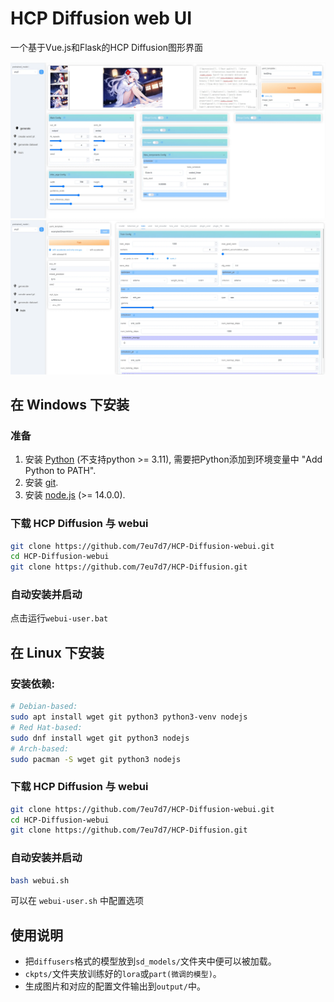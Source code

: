 # HCP Diffusion web UI

一个基于Vue.js和Flask的HCP Diffusion图形界面

![](./imgs/infer.webp)
![](./imgs/train.webp)

## 在 Windows 下安装

### 准备
1. 安装 [Python](https://www.python.org/downloads/) (不支持python >= 3.11), 需要把Python添加到环境变量中 "Add Python to PATH".
2. 安装 [git](https://git-scm.com/download/win).
3. 安装 [node.js](https://nodejs.org/en/download) (>= 14.0.0).

### 下载 HCP Diffusion 与 webui
```bash
git clone https://github.com/7eu7d7/HCP-Diffusion-webui.git
cd HCP-Diffusion-webui
git clone https://github.com/7eu7d7/HCP-Diffusion.git
```

### 自动安装并启动
点击运行`webui-user.bat`


## 在 Linux 下安装

### 安装依赖:

```bash
# Debian-based:
sudo apt install wget git python3 python3-venv nodejs
# Red Hat-based:
sudo dnf install wget git python3 nodejs
# Arch-based:
sudo pacman -S wget git python3 nodejs
```

### 下载 HCP Diffusion 与 webui
```bash
git clone https://github.com/7eu7d7/HCP-Diffusion-webui.git
cd HCP-Diffusion-webui
git clone https://github.com/7eu7d7/HCP-Diffusion.git
```

### 自动安装并启动
```bash
bash webui.sh
```

可以在 `webui-user.sh` 中配置选项

## 使用说明

+ 把`diffusers`格式的模型放到`sd_models/`文件夹中便可以被加载。
+ `ckpts/`文件夹放训练好的`lora`或`part(微调的模型)`。
+ 生成图片和对应的配置文件输出到`output/`中。